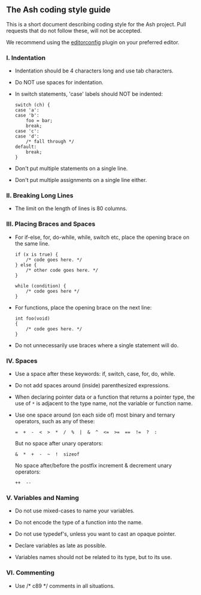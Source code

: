 ## The Ash coding style guide

This is a short document describing coding style for the Ash project. Pull
requests that do not follow these, will not be accepted.

We recommend using the [editorconfig](http://editorconfig.org/) plugin on your
preferred editor.

### I. Indentation

* Indentation should be 4 characters long and use tab characters.

* Do NOT use spaces for indentation.

* In switch statements, 'case' labels should NOT be indented:
    ```
    switch (ch) {
    case 'a':
    case 'b':
        foo = bar;
        break;
    case 'c':
    case 'd':
        /* fall through */
    default:
        break;
    }
    ```

* Don't put multiple statements on a single line.

* Don't put multiple assignments on a single line either.

### II. Breaking Long Lines

* The limit on the length of lines is 80 columns.

### III. Placing Braces and Spaces

* For if-else, for, do-while, while, switch etc, place the opening brace on the
  same line.

    ```
    if (x is true) {
        /* code goes here. */
    } else {
        /* other code goes here. */
    }

    while (condition) {
        /* code goes here */
    }
    ```

* For functions, place the opening brace on the next line:

    ```
    int foo(void)
    {
        /* code goes here. */
    }
    ```

* Do not unnecessarily use braces where a single statement will do.

### IV. Spaces

* Use a space after these keywords: if, switch, case, for, do, while.

* Do not add spaces around (inside) parenthesized expressions.

* When declaring pointer data or a function that returns a pointer type, the
  use of `*` is adjacent to the type name, not the variable or function name.

* Use one space around (on each side of) most binary and ternary operators,
  such as any of these:

    `=  +  -  <  >  *  /  %  |  &  ^  <=  >=  ==  !=  ?  :`

  But no space after unary operators:

    `&  *  +  -  ~  !  sizeof`

  No space after/before the postfix increment & decrement unary operators:

    `++  --`

### V. Variables and Naming

* Do not use mixed-cases to name your variables.

* Do not encode the type of a function into the name.

* Do not use typedef's, unless you want to cast an opaque pointer.

* Declare variables as late as possible.

* Variables names should not be related to its type, but to its use.

### VI. Commenting

* Use /* c89 */ comments in all situations.
